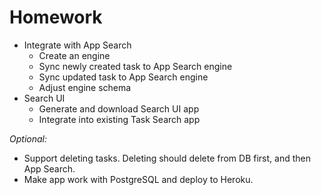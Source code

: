 # Homework

- Integrate with App Search
  - Create an engine
  - Sync newly created task to App Search engine
  - Sync updated task to App Search engine
  - Adjust engine schema
- Search UI
  - Generate and download Search UI app
  - Integrate into existing Task Search app

_Optional:_
- Support deleting tasks. Deleting should delete from DB first, and then App Search.
- Make app work with PostgreSQL and deploy to Heroku.
